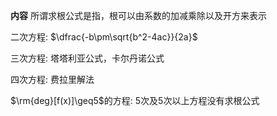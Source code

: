 **内容**
所谓求根公式是指，根可以由系数的加减乘除以及开方来表示

二次方程: $\dfrac{-b\pm\sqrt{b^2-4ac}}{2a}$

三次方程: 塔塔利亚公式，卡尔丹诺公式

四次方程: 费拉里解法

$\rm{deg}[f(x)]\geq5$的方程: 5次及5次以上方程没有求根公式